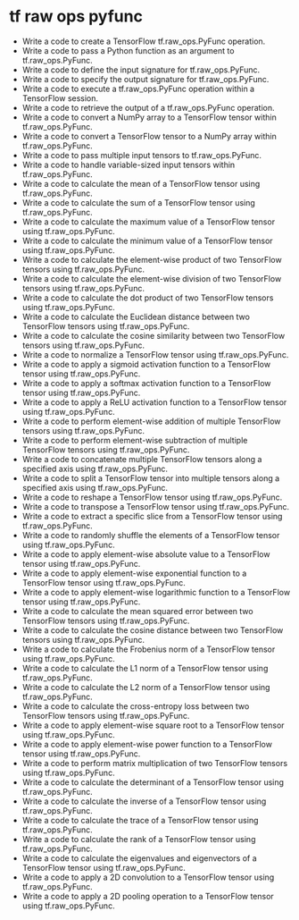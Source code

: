 # tf raw ops pyfunc

- Write a code to create a TensorFlow tf.raw_ops.PyFunc operation.
- Write a code to pass a Python function as an argument to tf.raw_ops.PyFunc.
- Write a code to define the input signature for tf.raw_ops.PyFunc.
- Write a code to specify the output signature for tf.raw_ops.PyFunc.
- Write a code to execute a tf.raw_ops.PyFunc operation within a TensorFlow session.
- Write a code to retrieve the output of a tf.raw_ops.PyFunc operation.
- Write a code to convert a NumPy array to a TensorFlow tensor within tf.raw_ops.PyFunc.
- Write a code to convert a TensorFlow tensor to a NumPy array within tf.raw_ops.PyFunc.
- Write a code to pass multiple input tensors to tf.raw_ops.PyFunc.
- Write a code to handle variable-sized input tensors within tf.raw_ops.PyFunc.
- Write a code to calculate the mean of a TensorFlow tensor using tf.raw_ops.PyFunc.
- Write a code to calculate the sum of a TensorFlow tensor using tf.raw_ops.PyFunc.
- Write a code to calculate the maximum value of a TensorFlow tensor using tf.raw_ops.PyFunc.
- Write a code to calculate the minimum value of a TensorFlow tensor using tf.raw_ops.PyFunc.
- Write a code to calculate the element-wise product of two TensorFlow tensors using tf.raw_ops.PyFunc.
- Write a code to calculate the element-wise division of two TensorFlow tensors using tf.raw_ops.PyFunc.
- Write a code to calculate the dot product of two TensorFlow tensors using tf.raw_ops.PyFunc.
- Write a code to calculate the Euclidean distance between two TensorFlow tensors using tf.raw_ops.PyFunc.
- Write a code to calculate the cosine similarity between two TensorFlow tensors using tf.raw_ops.PyFunc.
- Write a code to normalize a TensorFlow tensor using tf.raw_ops.PyFunc.
- Write a code to apply a sigmoid activation function to a TensorFlow tensor using tf.raw_ops.PyFunc.
- Write a code to apply a softmax activation function to a TensorFlow tensor using tf.raw_ops.PyFunc.
- Write a code to apply a ReLU activation function to a TensorFlow tensor using tf.raw_ops.PyFunc.
- Write a code to perform element-wise addition of multiple TensorFlow tensors using tf.raw_ops.PyFunc.
- Write a code to perform element-wise subtraction of multiple TensorFlow tensors using tf.raw_ops.PyFunc.
- Write a code to concatenate multiple TensorFlow tensors along a specified axis using tf.raw_ops.PyFunc.
- Write a code to split a TensorFlow tensor into multiple tensors along a specified axis using tf.raw_ops.PyFunc.
- Write a code to reshape a TensorFlow tensor using tf.raw_ops.PyFunc.
- Write a code to transpose a TensorFlow tensor using tf.raw_ops.PyFunc.
- Write a code to extract a specific slice from a TensorFlow tensor using tf.raw_ops.PyFunc.
- Write a code to randomly shuffle the elements of a TensorFlow tensor using tf.raw_ops.PyFunc.
- Write a code to apply element-wise absolute value to a TensorFlow tensor using tf.raw_ops.PyFunc.
- Write a code to apply element-wise exponential function to a TensorFlow tensor using tf.raw_ops.PyFunc.
- Write a code to apply element-wise logarithmic function to a TensorFlow tensor using tf.raw_ops.PyFunc.
- Write a code to calculate the mean squared error between two TensorFlow tensors using tf.raw_ops.PyFunc.
- Write a code to calculate the cosine distance between two TensorFlow tensors using tf.raw_ops.PyFunc.
- Write a code to calculate the Frobenius norm of a TensorFlow tensor using tf.raw_ops.PyFunc.
- Write a code to calculate the L1 norm of a TensorFlow tensor using tf.raw_ops.PyFunc.
- Write a code to calculate the L2 norm of a TensorFlow tensor using tf.raw_ops.PyFunc.
- Write a code to calculate the cross-entropy loss between two TensorFlow tensors using tf.raw_ops.PyFunc.
- Write a code to apply element-wise square root to a TensorFlow tensor using tf.raw_ops.PyFunc.
- Write a code to apply element-wise power function to a TensorFlow tensor using tf.raw_ops.PyFunc.
- Write a code to perform matrix multiplication of two TensorFlow tensors using tf.raw_ops.PyFunc.
- Write a code to calculate the determinant of a TensorFlow tensor using tf.raw_ops.PyFunc.
- Write a code to calculate the inverse of a TensorFlow tensor using tf.raw_ops.PyFunc.
- Write a code to calculate the trace of a TensorFlow tensor using tf.raw_ops.PyFunc.
- Write a code to calculate the rank of a TensorFlow tensor using tf.raw_ops.PyFunc.
- Write a code to calculate the eigenvalues and eigenvectors of a TensorFlow tensor using tf.raw_ops.PyFunc.
- Write a code to apply a 2D convolution to a TensorFlow tensor using tf.raw_ops.PyFunc.
- Write a code to apply a 2D pooling operation to a TensorFlow tensor using tf.raw_ops.PyFunc.